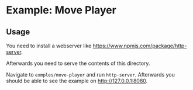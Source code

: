 # Example: Move Player

## Usage

You need to install a webserver like https://www.npmjs.com/package/http-server.

Afterwards you need to serve the contents of this directory.

Navigate to `exmples/move-player` and run `http-server`. Afterwards you should be able to see the example on http://127.0.0.1:8080.
